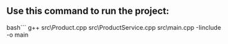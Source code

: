 ## Use this command to run the project:

bash```
g++ src\Product.cpp src\ProductService.cpp src\main.cpp -Iinclude -o main
```